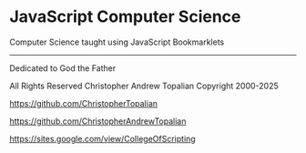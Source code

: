 # JavaScript Computer Science

Computer Science taught using JavaScript Bookmarklets

---

Dedicated to God the Father

All Rights Reserved Christopher Andrew Topalian Copyright 2000-2025

https://github.com/ChristopherTopalian

https://github.com/ChristopherAndrewTopalian

https://sites.google.com/view/CollegeOfScripting

